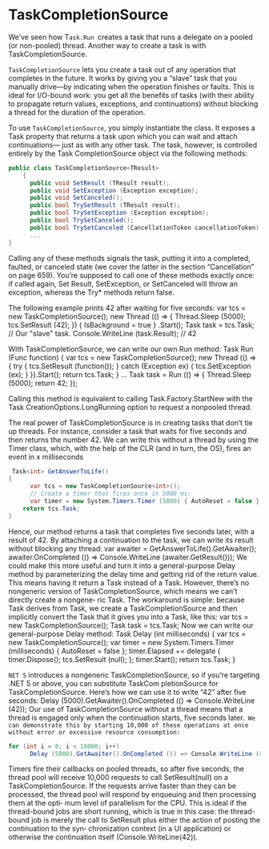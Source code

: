 # TaskCompletionSource
We’ve seen how T`ask.Run `creates a task that runs a delegate on a pooled (or non-pooled) thread. Another way to create a task is with TaskCompletionSource.

`TaskCompletionSource` lets you create a task out of any operation that completes in the future. It works by giving you a “slave” task that you manually drive—by indicating when the operation finishes or faults. This is ideal for I/O-bound work: you get all the benefits of tasks (with their ability to propagate return values, exceptions, and continuations) without blocking a thread for the duration of the operation.

To use `TaskCompletionSource`, you simply instantiate the class. It exposes a Task property that returns a task upon which you can wait and attach continuations— just as with any other task. The task, however, is controlled entirely by the Task CompletionSource object via the following methods:
```c#
public class TaskCompletionSource<TResult>
    {
      public void SetResult (TResult result);
      public void SetException (Exception exception);
      public void SetCanceled();
      public bool TrySetResult (TResult result);
      public bool TrySetException (Exception exception);
      public bool TrySetCanceled();
      public bool TrySetCanceled (CancellationToken cancellationToken);
      ...
}

```
Calling any of these methods signals the task, putting it into a completed, faulted, or canceled state (we cover the latter in the section “Cancellation” on page 659). You’re supposed to call one of these methods exactly once: if called again, Set Result, SetException, or SetCanceled will throw an exception, whereas the Try* methods return false.

The following example prints 42 after waiting for five seconds:
    var tcs = new TaskCompletionSource<int>();
    new Thread (() => { Thread.Sleep (5000); tcs.SetResult (42); })
      { IsBackground = true }
      .Start();
    Task<int> task = tcs.Task;         // Our "slave" task.
    Console.WriteLine (task.Result);   // 42

With TaskCompletionSource, we can write our own Run method:
    Task<TResult> Run<TResult> (Func<TResult> function)
    {
      var tcs = new TaskCompletionSource<TResult>();
      new Thread (() =>
      {
try { tcs.SetResult (function()); }
catch (Exception ex) { tcs.SetException (ex); } }).Start();
return tcs.Task;
    }
    ...
    Task<int> task = Run (() => { Thread.Sleep (5000); return 42; });

Calling this method is equivalent to calling Task.Factory.StartNew with the Task CreationOptions.LongRunning option to request a nonpooled thread.

The real power of TaskCompletionSource is in creating tasks that don’t tie up threads. For instance, consider a task that waits for five seconds and then returns the number 42. We can write this without a thread by using the Timer class, which, with the help of the CLR (and in turn, the OS), fires an event in x milliseconds 

```c#
 Task<int> GetAnswerToLife()
{
      var tcs = new TaskCompletionSource<int>();
      // Create a timer that fires once in 5000 ms:
      var timer = new System.Timers.Timer (5000) { AutoReset = false }; timer.Elapsed += delegate { timer.Dispose(); tcs.SetResult (42); }; timer.Start();
    return tcs.Task;
}
```


Hence, our method returns a task that completes five seconds later, with a result of 42. By attaching a continuation to the task, we can write its result without blocking any thread:
    var awaiter = GetAnswerToLife().GetAwaiter();
    awaiter.OnCompleted (() => Console.WriteLine (awaiter.GetResult()));
We could make this more useful and turn it into a general-purpose Delay method by parameterizing the delay time and getting rid of the return value. This means having it return a Task instead of a Task<int>. However, there’s no nongeneric version of TaskCompletionSource, which means we can’t directly create a nongene‐ ric Task. The workaround is simple: because Task<TResult> derives from Task, we create a TaskCompletionSource<anything> and then implicitly convert the Task<anything> that it gives you into a Task, like this:
    var tcs = new TaskCompletionSource<object>();
    Task task = tcs.Task;
Now we can write our general-purpose Delay method:
    Task Delay (int milliseconds)
    {
var tcs = new TaskCompletionSource<object>();
var timer = new System.Timers.Timer (milliseconds) { AutoReset = false }; timer.Elapsed += delegate { timer.Dispose(); tcs.SetResult (null); }; timer.Start();
return tcs.Task;
}

`NET 5` introduces a nongeneric TaskCompletionSource, so if you’re targeting .NET 5 or above, you can substitute TaskCom pletionSource<object> for TaskCompletionSource.
Here’s how we can use it to write “42” after five seconds:
    Delay (5000).GetAwaiter().OnCompleted (() => Console.WriteLine (42));
Our use of TaskCompletionSource without a thread means that a thread is engaged only when the continuation starts, five seconds later.` We can demonstrate this by starting 10,000 of these operations at once without error or excessive resource consumption:`
```c#
for (int i = 0; i < 10000; i++)
      Delay (5000).GetAwaiter().OnCompleted (() => Console.WriteLine (42));
```

Timers fire their callbacks on pooled threads, so after five seconds, the thread pool will receive 10,000 requests to call SetResult(null) on a TaskCompletionSource. If the requests arrive faster than they can be processed, the thread pool will respond by enqueuing and then processing them at the opti‐ mum level of parallelism for the CPU. This is ideal if the thread-bound jobs are short running, which is true in this case: the thread-bound job is merely the call to SetResult plus either the action of posting the continuation to the syn‐ chronization context (in a UI application) or otherwise the continuation itself (Console.WriteLine(42)).